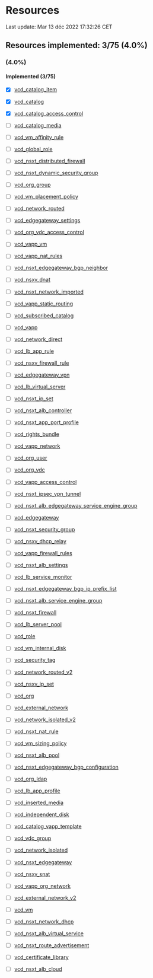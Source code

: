 # Resources

Last update: Mar 13 déc 2022 17:32:26 CET

## Resources implemented: 3/75 (4.0%)
###  (4.0%)
#### Implemented (3/75)
* [x] [vcd_catalog_item](https://registry.terraform.io/providers/vmware/vcd/latest/docs/resources/catalog_item.html.markd)
* [x] [vcd_catalog](https://registry.terraform.io/providers/vmware/vcd/latest/docs/resources/catalog.html.markd)
* [x] [vcd_catalog_access_control](https://registry.terraform.io/providers/vmware/vcd/latest/docs/resources/catalog_access_control.html.markd)
* [ ] [vcd_catalog_media](https://registry.terraform.io/providers/vmware/vcd/latest/docs/resources/catalog_media.html.markd)
* [ ] [vcd_vm_affinity_rule](https://registry.terraform.io/providers/vmware/vcd/latest/docs/resources/vm_affinity_rule.html.markd)
* [ ] [vcd_global_role](https://registry.terraform.io/providers/vmware/vcd/latest/docs/resources/global_role.html.markd)
* [ ] [vcd_nsxt_distributed_firewall](https://registry.terraform.io/providers/vmware/vcd/latest/docs/resources/nsxt_distributed_firewall.html.markd)
* [ ] [vcd_nsxt_dynamic_security_group](https://registry.terraform.io/providers/vmware/vcd/latest/docs/resources/nsxt_dynamic_security_group.html.markd)
* [ ] [vcd_org_group](https://registry.terraform.io/providers/vmware/vcd/latest/docs/resources/org_group.html.markd)
* [ ] [vcd_vm_placement_policy](https://registry.terraform.io/providers/vmware/vcd/latest/docs/resources/vm_placement_policy.html.markd)
* [ ] [vcd_network_routed](https://registry.terraform.io/providers/vmware/vcd/latest/docs/resources/network_routed.html.markd)
* [ ] [vcd_edgegateway_settings](https://registry.terraform.io/providers/vmware/vcd/latest/docs/resources/edgegateway_settings.html.markd)
* [ ] [vcd_org_vdc_access_control](https://registry.terraform.io/providers/vmware/vcd/latest/docs/resources/org_vdc_access_control.html.markd)
* [ ] [vcd_vapp_vm](https://registry.terraform.io/providers/vmware/vcd/latest/docs/resources/vapp_vm.html.markd)
* [ ] [vcd_vapp_nat_rules](https://registry.terraform.io/providers/vmware/vcd/latest/docs/resources/vapp_nat_rules.html.markd)
* [ ] [vcd_nsxt_edgegateway_bgp_neighbor](https://registry.terraform.io/providers/vmware/vcd/latest/docs/resources/nsxt_edgegateway_bgp_neighbor.html.markd)
* [ ] [vcd_nsxv_dnat](https://registry.terraform.io/providers/vmware/vcd/latest/docs/resources/nsxv_dnat.html.markd)
* [ ] [vcd_nsxt_network_imported](https://registry.terraform.io/providers/vmware/vcd/latest/docs/resources/nsxt_network_imported.html.markd)
* [ ] [vcd_vapp_static_routing](https://registry.terraform.io/providers/vmware/vcd/latest/docs/resources/vapp_static_routing.html.markd)
* [ ] [vcd_subscribed_catalog](https://registry.terraform.io/providers/vmware/vcd/latest/docs/resources/subscribed_catalog.html.markd)
* [ ] [vcd_vapp](https://registry.terraform.io/providers/vmware/vcd/latest/docs/resources/vapp.html.markd)
* [ ] [vcd_network_direct](https://registry.terraform.io/providers/vmware/vcd/latest/docs/resources/network_direct.html.markd)
* [ ] [vcd_lb_app_rule](https://registry.terraform.io/providers/vmware/vcd/latest/docs/resources/lb_app_rule.html.markd)
* [ ] [vcd_nsxv_firewall_rule](https://registry.terraform.io/providers/vmware/vcd/latest/docs/resources/nsxv_firewall_rule.html.markd)
* [ ] [vcd_edgegateway_vpn](https://registry.terraform.io/providers/vmware/vcd/latest/docs/resources/edgegateway_vpn.html.markd)
* [ ] [vcd_lb_virtual_server](https://registry.terraform.io/providers/vmware/vcd/latest/docs/resources/lb_virtual_server.html.markd)
* [ ] [vcd_nsxt_ip_set](https://registry.terraform.io/providers/vmware/vcd/latest/docs/resources/nsxt_ip_set.html.markd)
* [ ] [vcd_nsxt_alb_controller](https://registry.terraform.io/providers/vmware/vcd/latest/docs/resources/nsxt_alb_controller.html.markd)
* [ ] [vcd_nsxt_app_port_profile](https://registry.terraform.io/providers/vmware/vcd/latest/docs/resources/nsxt_app_port_profile.html.markd)
* [ ] [vcd_rights_bundle](https://registry.terraform.io/providers/vmware/vcd/latest/docs/resources/rights_bundle.html.markd)
* [ ] [vcd_vapp_network](https://registry.terraform.io/providers/vmware/vcd/latest/docs/resources/vapp_network.html.markd)
* [ ] [vcd_org_user](https://registry.terraform.io/providers/vmware/vcd/latest/docs/resources/org_user.html.markd)
* [ ] [vcd_org_vdc](https://registry.terraform.io/providers/vmware/vcd/latest/docs/resources/org_vdc.html.markd)
* [ ] [vcd_vapp_access_control](https://registry.terraform.io/providers/vmware/vcd/latest/docs/resources/vapp_access_control.html.markd)
* [ ] [vcd_nsxt_ipsec_vpn_tunnel](https://registry.terraform.io/providers/vmware/vcd/latest/docs/resources/nsxt_ipsec_vpn_tunnel.html.markd)
* [ ] [vcd_nsxt_alb_edgegateway_service_engine_group](https://registry.terraform.io/providers/vmware/vcd/latest/docs/resources/nsxt_alb_edgegateway_service_engine_group.html.markd)
* [ ] [vcd_edgegateway](https://registry.terraform.io/providers/vmware/vcd/latest/docs/resources/edgegateway.html.markd)
* [ ] [vcd_nsxt_security_group](https://registry.terraform.io/providers/vmware/vcd/latest/docs/resources/nsxt_security_group.html.markd)
* [ ] [vcd_nsxv_dhcp_relay](https://registry.terraform.io/providers/vmware/vcd/latest/docs/resources/nsxv_dhcp_relay.html.markd)
* [ ] [vcd_vapp_firewall_rules](https://registry.terraform.io/providers/vmware/vcd/latest/docs/resources/vapp_firewall_rules.html.markd)
* [ ] [vcd_nsxt_alb_settings](https://registry.terraform.io/providers/vmware/vcd/latest/docs/resources/nsxt_alb_settings.html.markd)
* [ ] [vcd_lb_service_monitor](https://registry.terraform.io/providers/vmware/vcd/latest/docs/resources/lb_service_monitor.html.markd)
* [ ] [vcd_nsxt_edgegateway_bgp_ip_prefix_list](https://registry.terraform.io/providers/vmware/vcd/latest/docs/resources/nsxt_edgegateway_bgp_ip_prefix_list.html.markd)
* [ ] [vcd_nsxt_alb_service_engine_group](https://registry.terraform.io/providers/vmware/vcd/latest/docs/resources/nsxt_alb_service_engine_group.html.markd)
* [ ] [vcd_nsxt_firewall](https://registry.terraform.io/providers/vmware/vcd/latest/docs/resources/nsxt_firewall.html.markd)
* [ ] [vcd_lb_server_pool](https://registry.terraform.io/providers/vmware/vcd/latest/docs/resources/lb_server_pool.html.markd)
* [ ] [vcd_role](https://registry.terraform.io/providers/vmware/vcd/latest/docs/resources/role.html.markd)
* [ ] [vcd_vm_internal_disk](https://registry.terraform.io/providers/vmware/vcd/latest/docs/resources/vm_internal_disk.html.markd)
* [ ] [vcd_security_tag](https://registry.terraform.io/providers/vmware/vcd/latest/docs/resources/security_tag.html.markd)
* [ ] [vcd_network_routed_v2](https://registry.terraform.io/providers/vmware/vcd/latest/docs/resources/network_routed_v2.html.markd)
* [ ] [vcd_nsxv_ip_set](https://registry.terraform.io/providers/vmware/vcd/latest/docs/resources/nsxv_ip_set.html.markd)
* [ ] [vcd_org](https://registry.terraform.io/providers/vmware/vcd/latest/docs/resources/org.html.markd)
* [ ] [vcd_external_network](https://registry.terraform.io/providers/vmware/vcd/latest/docs/resources/external_network.html.markd)
* [ ] [vcd_network_isolated_v2](https://registry.terraform.io/providers/vmware/vcd/latest/docs/resources/network_isolated_v2.html.markd)
* [ ] [vcd_nsxt_nat_rule](https://registry.terraform.io/providers/vmware/vcd/latest/docs/resources/nsxt_nat_rule.html.markd)
* [ ] [vcd_vm_sizing_policy](https://registry.terraform.io/providers/vmware/vcd/latest/docs/resources/vm_sizing_policy.html.markd)
* [ ] [vcd_nsxt_alb_pool](https://registry.terraform.io/providers/vmware/vcd/latest/docs/resources/nsxt_alb_pool.html.markd)
* [ ] [vcd_nsxt_edgegateway_bgp_configuration](https://registry.terraform.io/providers/vmware/vcd/latest/docs/resources/nsxt_edgegateway_bgp_configuration.html.markd)
* [ ] [vcd_org_ldap](https://registry.terraform.io/providers/vmware/vcd/latest/docs/resources/org_ldap.html.markd)
* [ ] [vcd_lb_app_profile](https://registry.terraform.io/providers/vmware/vcd/latest/docs/resources/lb_app_profile.html.markd)
* [ ] [vcd_inserted_media](https://registry.terraform.io/providers/vmware/vcd/latest/docs/resources/inserted_media.html.markd)
* [ ] [vcd_independent_disk](https://registry.terraform.io/providers/vmware/vcd/latest/docs/resources/independent_disk.html.markd)
* [ ] [vcd_catalog_vapp_template](https://registry.terraform.io/providers/vmware/vcd/latest/docs/resources/catalog_vapp_template.html.markd)
* [ ] [vcd_vdc_group](https://registry.terraform.io/providers/vmware/vcd/latest/docs/resources/vdc_group.html.markd)
* [ ] [vcd_network_isolated](https://registry.terraform.io/providers/vmware/vcd/latest/docs/resources/network_isolated.html.markd)
* [ ] [vcd_nsxt_edgegateway](https://registry.terraform.io/providers/vmware/vcd/latest/docs/resources/nsxt_edgegateway.html.markd)
* [ ] [vcd_nsxv_snat](https://registry.terraform.io/providers/vmware/vcd/latest/docs/resources/nsxv_snat.html.markd)
* [ ] [vcd_vapp_org_network](https://registry.terraform.io/providers/vmware/vcd/latest/docs/resources/vapp_org_network.html.markd)
* [ ] [vcd_external_network_v2](https://registry.terraform.io/providers/vmware/vcd/latest/docs/resources/external_network_v2.html.markd)
* [ ] [vcd_vm](https://registry.terraform.io/providers/vmware/vcd/latest/docs/resources/vm.html.markd)
* [ ] [vcd_nsxt_network_dhcp](https://registry.terraform.io/providers/vmware/vcd/latest/docs/resources/nsxt_network_dhcp.html.markd)
* [ ] [vcd_nsxt_alb_virtual_service](https://registry.terraform.io/providers/vmware/vcd/latest/docs/resources/nsxt_alb_virtual_service.html.markd)
* [ ] [vcd_nsxt_route_advertisement](https://registry.terraform.io/providers/vmware/vcd/latest/docs/resources/nsxt_route_advertisement.html.markd)
* [ ] [vcd_certificate_library](https://registry.terraform.io/providers/vmware/vcd/latest/docs/resources/certificate_library.html.markd)
* [ ] [vcd_nsxt_alb_cloud](https://registry.terraform.io/providers/vmware/vcd/latest/docs/resources/nsxt_alb_cloud.html.markd)

